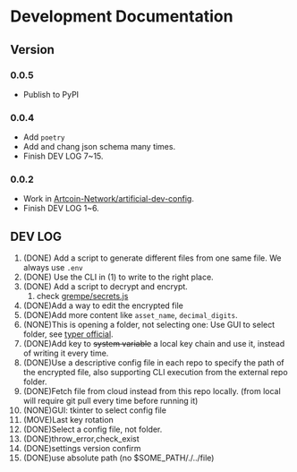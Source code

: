 # Development Documentation

## Version

### 0.0.5

- Publish to PyPI

### 0.0.4

- Add `poetry`
- Add and chang json schema many times.
- Finish DEV LOG 7~15.

### 0.0.2

- Work in [Artcoin-Network/artificial-dev-config](https://github.com/Artcoin-Network/artificial-dev-config).
- Finish DEV LOG 1~6.

## DEV LOG

1. (DONE) Add a script to generate different files from one same file. We always use `.env`
2. (DONE) Use the CLI in (1) to write to the right place.
3. (DONE) Add a script to decrypt and encrypt.
   1. check [grempe/secrets.js](https://github.com/grempe/secrets.js)
4. (DONE)Add a way to edit the encrypted file
5. (DONE)Add more content like `asset_name`, `decimal_digits`.
6. (NONE)This is opening a folder, not selecting one: Use GUI to select folder, see [typer official](https://typer.tiangolo.com/tutorial/launch/#locating-a-file).
7. (DONE)Add key to ~~system variable~~ a local key chain and use it, instead of writing it every time.
8. (DONE)Use a descriptive config file in each repo to specify the path of the encrypted file, also supporting CLI execution from the external repo folder.
9. (DONE)Fetch file from cloud instead from this repo locally. (from local will require git pull every time before running it)
10. (NONE)GUI: tkinter to select config file
11. (MOVE)Last key rotation
12. (DONE)Select a config file, not folder.
13. (DONE)throw_error,check_exist
14. (DONE)settings version confirm
15. (DONE)use absolute path (no $SOME_PATH/./../file)
